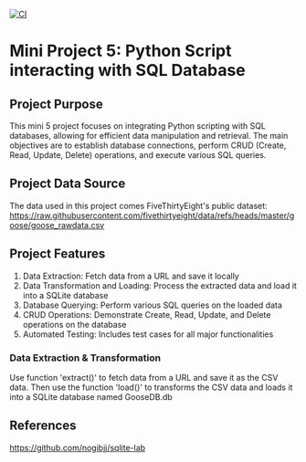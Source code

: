 [![CI](https://github.com/nogibjj/Jennifer_Python_SQL_mini_5/actions/workflows/cicd.yml/badge.svg)](https://github.com/nogibjj/Jennifer_Python_SQL_mini_5/actions/workflows/cicd.yml)


# Mini Project 5: Python Script interacting with SQL Database

## Project Purpose
This mini 5 project focuses on integrating Python scripting with SQL databases, allowing for efficient data manipulation and retrieval. The main objectives are to establish database connections, perform CRUD (Create, Read, Update, Delete) operations, and execute various SQL queries.

## Project Data Source
The data used in this project comes FiveThirtyEight's public dataset: https://raw.githubusercontent.com/fivethirtyeight/data/refs/heads/master/goose/goose_rawdata.csv 

## Project Features
1. Data Extraction: Fetch data from a URL and save it locally
2. Data Transformation and Loading: Process the extracted data and load it into a SQLite database
3. Database Querying: Perform various SQL queries on the loaded data
4. CRUD Operations: Demonstrate Create, Read, Update, and Delete operations on the database
5. Automated Testing: Includes test cases for all major functionalities

### Data Extraction & Transformation
Use function 'extract()' to fetch data from a URL and save it as the CSV data. Then use the function 'load()' to transforms the CSV data and loads it into a SQLite database named GooseDB.db


## References
https://github.com/nogibjj/sqlite-lab


